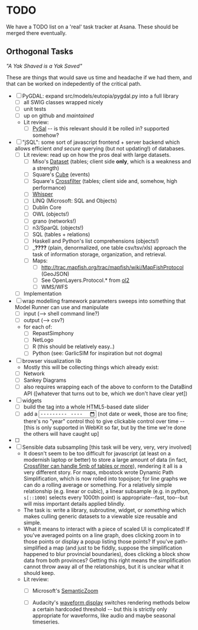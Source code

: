 TODO
====

We have a TODO list on a 'real' task tracker at Asana. These should be merged there eventually.


Orthogonal Tasks
-----------------

_"A Yak Shaved is a Yak Saved"_

These are things that would save us time and headache if we had them,
and that can be worked on indepedently of the critical path.

- [ ] PyGDAL: expand src/models/eutopia/pygdal.py into a full library
    - [ ] all SWIG classes wrapped nicely
    - [ ] unit tests
    - [ ] up on github and *maintained*
    - Lit review:
        - [ ] [PySal](http://pysal.readthedocs.org) -- is this relevant should it be rolled in? supported somehow?
- [ ] "jSQL": some sort of javascript frontend + server backend which allows efficient *and secure* querying (but not updating!) of databases.
    - [ ] Lit review: read up on how the pros deal with large datasets.
        - [ ] Miso's [Dataset](http://misoproject.com/dataset/) (tables; client side **only**, which is a weakness and a strength)
        - [ ] Square's [Cube](http://square.github.io/cube/) (events)
        - [ ] Square's [Crossfilter](http://square.github.io/crossfilter/) (tables; client side and, somehow, high performance)
        - [ ] [Whisper](http://graphite.readthedocs.org/en/latest/whisper.html)
        - [ ] LINQ (Microsoft: SQL and Objects)
        - [ ] Dublin Core
        - [ ] OWL (objects!)
        - [ ] grano (networks!)
        - [ ] n3/SparQL (objects!)
        - [ ] SQL (tables + relations)
        - [ ] Haskell and Python's list comprehensions (objects!)
        - [ ]  _____????____ (plain, denormalized, one table csv/tsv/xls) approach the task of information storage, organization, and retrieval.
        - [ ] Maps:
            - [ ] http://trac.mapfish.org/trac/mapfish/wiki/MapFishProtocol (GeoJSON) 
            - [ ] See OpenLayers.Protocol.* from [ol2](https://openlayers.org)
            - [ ] WMS/WFS
    - [ ] Implementation
- [ ] wrap modelling framework parameters sweeps into something that Model Runner can use and manipulate
    - [ ] input  (--> shell command line?)
    - [ ] output (--> csv?)
    - for each of:
        - [ ] RepastSimphony
        - [ ] NetLogo
        - [ ] R (this should be relatively easy..)
        - [ ] Python (see: GarlicSIM for inspiration but not dogma)
- [ ] browser visualization lib
    - Mostly this will be collecting things which already exist:
    - [ ] Network
    - [ ] Sankey Diagrams
    - [ ] also requires wrapping each of the above to conform to the DataBind API ([whatever that turns out to be, which we don't have clear yet]) 
- [ ] widgets
    - [ ] build the <slider> tag into a whole HTML5-based date slider
    - [ ] add a <input type="month"> (not date or week, those are too fine; there's no "year" control tho) to give clickable control over time -- [this is only supported in WebKit so far, but by the time we're done the others will have caught up]
- [ ] 
- [ ] Sensible data subsampling [this task will be very, very, very involved]
    - It doesn't seem to be too difficult for javascript (at least on a modernish laptop or better) to store a large amount of data
      (in fact, [Crossfilter can handle 5mb of tables or more](http://square.github.io/crossfilter/)),
       rendering it all is a very different story.
       For maps, mbostock wrote Dynamic Path Simplification, which is now rolled into topojson;
       for line graphs we can do a rolling average or something.
       For a relatively simple relationship (e.g. linear or cubic), a linear subsample (e.g. in python, `s[::1000]` selects every 1000th point) is appropriate--fast, too--but will miss important details applied blindly.
   - The task is: write a library, subroutine, widget, or _something_ which makes culling
     generic datasets to a viewable size reusable and simple.
   - What it means to interact with a piece of scaled UI is complicated!
     If you've averaged points on a line graph, does clicking zoom in to those points or display a popup listing those points?
     If you've path-simplified a map (and just to be fiddly, suppose the simplification happened to blur provincial boundaries),
       does clicking a block show data from both provinces?
       Getting this right means the simplification cannot throw away all of the relationships, but it is unclear what it should keep.
   - Lit review:
       - [ ] Microsoft's [SemanticZoom](http://msdn.microsoft.com/library/windows/apps/hh702601)
       - [ ] Audacity's [waveform display](https://svn.FIXME) switches rendering methods below a certain hardcoded threshold -- but this is strictly only appropriate for waveforms, like audio and maybe seasonal timeseries.
   